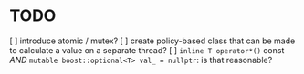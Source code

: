 TODO
====

[ ] introduce atomic / mutex?
[ ] create policy-based class that can be made to calculate a value on a separate thread?
[ ] `inline T operator*()` const *AND* `mutable boost::optional<T> val_ = nullptr`: is that reasonable?